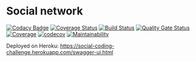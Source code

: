 # Social network

[![Codacy Badge](https://api.codacy.com/project/badge/Grade/2fe277ad46384ee59e653c7bb9d45a79)](https://app.codacy.com/app/anyulled/social-network?utm_source=github.com&utm_medium=referral&utm_content=anyulled/social-network&utm_campaign=Badge_Grade_Dashboard)
[![Coverage Status](https://coveralls.io/repos/github/anyulled/social-network/badge.svg?branch=master)](https://coveralls.io/github/anyulled/social-network?branch=master)
[![Build Status](https://travis-ci.org/anyulled/social-network.svg?branch=master)](https://travis-ci.org/anyulled/social-network)
[![Quality Gate Status](https://sonarcloud.io/api/project_badges/measure?project=social-network&metric=alert_status)](https://sonarcloud.io/dashboard?id=social-network)
[![Coverage](https://sonarcloud.io/api/project_badges/measure?project=social-network&metric=coverage)](https://sonarcloud.io/dashboard?id=social-network)
[![codecov](https://codecov.io/gh/anyulled/social-network/branch/master/graph/badge.svg)](https://codecov.io/gh/anyulled/social-network)
[![Maintainability](https://api.codeclimate.com/v1/badges/e083ee07b21dabc37e03/maintainability)](https://codeclimate.com/github/anyulled/social-network/maintainability)

Deployed on Heroku: https://social-coding-challenge.herokuapp.com/swagger-ui.html
